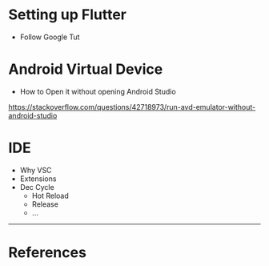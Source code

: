 # Setting up Flutter
- Follow Google Tut

# Android Virtual Device
- How to Open it without opening Android Studio

https://stackoverflow.com/questions/42718973/run-avd-emulator-without-android-studio
  
# IDE
- Why VSC
- Extensions
- Dec Cycle
  - Hot Reload
  - Release
  - ...

---
# References 